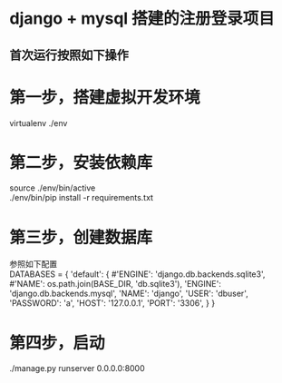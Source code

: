 django + mysql 搭建的注册登录项目
========
首次运行按照如下操作
--------
# 第一步，搭建虚拟开发环境<br>
virtualenv ./env<br>
# 第二步，安装依赖库<br>
source ./env/bin/active<br>
./env/bin/pip install -r requirements.txt<br>
# 第三步，创建数据库<br>
参照如下配置<br>
DATABASES = {
    'default': {
        #'ENGINE': 'django.db.backends.sqlite3',
        #'NAME': os.path.join(BASE_DIR, 'db.sqlite3'),
        'ENGINE': 'django.db.backends.mysql',
        'NAME': 'django',
        'USER': 'dbuser',
        'PASSWORD': 'a',
        'HOST': '127.0.0.1',
        'PORT': '3306',
    }
}
# 第四步，启动<br>
./manage.py runserver 0.0.0.0:8000<br>
